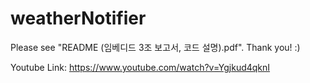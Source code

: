 # weatherNotifier
Please see "README (임베디드 3조 보고서, 코드 설명).pdf". Thank you! :)

Youtube Link: https://www.youtube.com/watch?v=Ygjkud4qknI
